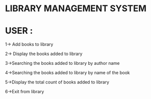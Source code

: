  # LIBRARY MANAGEMENT SYSTEM
               
               
               
   # USER :
                    
   1-> Add books to library
                     
   2-> Display the books added to library
                      
   3->Searching the books added to library by author name
                     
   4->Searching the books added to library by name of the book
                     
   5->Display the total count of books added to library
                     
   6->Exit from library

                      
           
